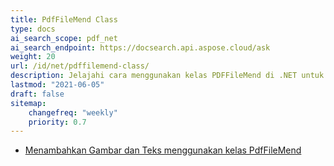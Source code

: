 ```yaml
---
title: PdfFileMend Class
type: docs
ai_search_scope: pdf_net
ai_search_endpoint: https://docsearch.api.aspose.cloud/ask
weight: 20
url: /id/net/pdffilemend-class/
description: Jelajahi cara menggunakan kelas PDFFileMend di .NET untuk memperbaiki file PDF yang rusak menggunakan Aspose.PDF.
lastmod: "2021-06-05"
draft: false
sitemap:
    changefreq: "weekly"
    priority: 0.7
---
```

- [Menambahkan Gambar dan Teks menggunakan kelas PdfFileMend](/pdf/net/adding-images-and-text-using-pdffilemend-class/)